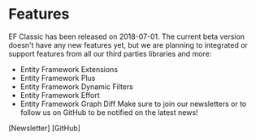 # Features

EF Classic has been released on 2018-07-01. The current beta version doesn't have any new features yet, but we are planning to integrated or support features from all our third parties libraries and more:
- Entity Framework Extensions
- Entity Framework Plus
- Entity Framework Dynamic Filters
- Entity Framework Effort
- Entity Framework Graph Diff
Make sure to join our newsletters or to follow us on GitHub to be notified on the latest news!

[Newsletter]
[GitHub]
